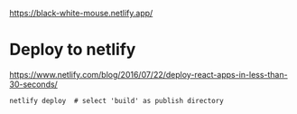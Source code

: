 https://black-white-mouse.netlify.app/

# Deploy to netlify

https://www.netlify.com/blog/2016/07/22/deploy-react-apps-in-less-than-30-seconds/

```
netlify deploy  # select 'build' as publish directory
```

